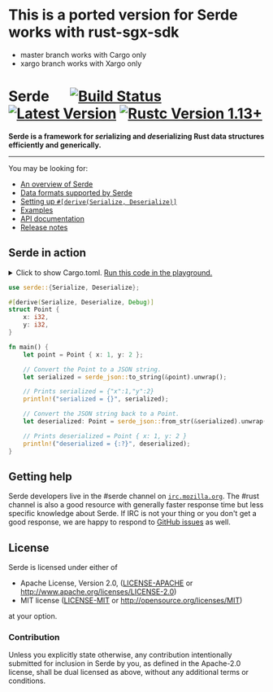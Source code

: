 # This is a ported version for Serde works with rust-sgx-sdk

* master branch works with Cargo only
* xargo branch works with Xargo only

# Serde &emsp; [![Build Status]][travis] [![Latest Version]][crates.io] [![Rustc Version 1.13+]][rustc]

[Build Status]: https://api.travis-ci.org/serde-rs/serde.svg?branch=master
[travis]: https://travis-ci.org/serde-rs/serde
[Latest Version]: https://img.shields.io/crates/v/serde.svg
[crates.io]: https://crates.io/crates/serde
[Rustc Version 1.13+]: https://img.shields.io/badge/rustc-1.13+-lightgray.svg
[rustc]: https://blog.rust-lang.org/2016/11/10/Rust-1.13.html

**Serde is a framework for *ser*ializing and *de*serializing Rust data structures efficiently and generically.**

---

You may be looking for:

- [An overview of Serde](https://serde.rs/)
- [Data formats supported by Serde](https://serde.rs/#data-formats)
- [Setting up `#[derive(Serialize, Deserialize)]`](https://serde.rs/derive.html)
- [Examples](https://serde.rs/examples.html)
- [API documentation](https://docs.serde.rs/serde/)
- [Release notes](https://github.com/serde-rs/serde/releases)

## Serde in action

<details>
<summary>
Click to show Cargo.toml.
<a href="https://play.rust-lang.org/?edition=2018&gist=72755f28f99afc95e01d63174b28c1f5" target="_blank">Run this code in the playground.</a>
</summary>

```toml
[dependencies]

# The core APIs, including the Serialize and Deserialize traits. Always
# required when using Serde. The "derive" feature is only required when
# using #[derive(Serialize, Deserialize)] to make Serde work with structs
# and enums defined in your crate.
serde = { version = "1.0", features = ["derive"] }

# Each data format lives in its own crate; the sample code below uses JSON
# but you may be using a different one.
serde_json = "1.0"
```

</details>
<p></p>

```rust
use serde::{Serialize, Deserialize};

#[derive(Serialize, Deserialize, Debug)]
struct Point {
    x: i32,
    y: i32,
}

fn main() {
    let point = Point { x: 1, y: 2 };

    // Convert the Point to a JSON string.
    let serialized = serde_json::to_string(&point).unwrap();

    // Prints serialized = {"x":1,"y":2}
    println!("serialized = {}", serialized);

    // Convert the JSON string back to a Point.
    let deserialized: Point = serde_json::from_str(&serialized).unwrap();

    // Prints deserialized = Point { x: 1, y: 2 }
    println!("deserialized = {:?}", deserialized);
}
```

## Getting help

Serde developers live in the #serde channel on [`irc.mozilla.org`][irc]. The
\#rust channel is also a good resource with generally faster response time but
less specific knowledge about Serde. If IRC is not your thing or you don't get a
good response, we are happy to respond to [GitHub issues][issues] as well.

[irc]: https://wiki.mozilla.org/IRC
[issues]: https://github.com/serde-rs/serde/issues/new/choose

## License

Serde is licensed under either of

 * Apache License, Version 2.0, ([LICENSE-APACHE](LICENSE-APACHE) or
   http://www.apache.org/licenses/LICENSE-2.0)
 * MIT license ([LICENSE-MIT](LICENSE-MIT) or
   http://opensource.org/licenses/MIT)

at your option.

### Contribution

Unless you explicitly state otherwise, any contribution intentionally submitted
for inclusion in Serde by you, as defined in the Apache-2.0 license, shall be
dual licensed as above, without any additional terms or conditions.
